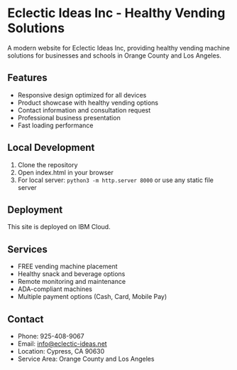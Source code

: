 # Eclectic Ideas Inc - Healthy Vending Solutions

A modern website for Eclectic Ideas Inc, providing healthy vending machine solutions for businesses and schools in Orange County and Los Angeles.

## Features

- Responsive design optimized for all devices
- Product showcase with healthy vending options
- Contact information and consultation request
- Professional business presentation
- Fast loading performance

## Local Development

1. Clone the repository
2. Open index.html in your browser
3. For local server: `python3 -m http.server 8000` or use any static file server

## Deployment

This site is deployed on IBM Cloud.

## Services

- FREE vending machine placement
- Healthy snack and beverage options
- Remote monitoring and maintenance
- ADA-compliant machines
- Multiple payment options (Cash, Card, Mobile Pay)

## Contact

- Phone: 925-408-9067
- Email: info@eclectic-ideas.net
- Location: Cypress, CA 90630
- Service Area: Orange County and Los Angeles
